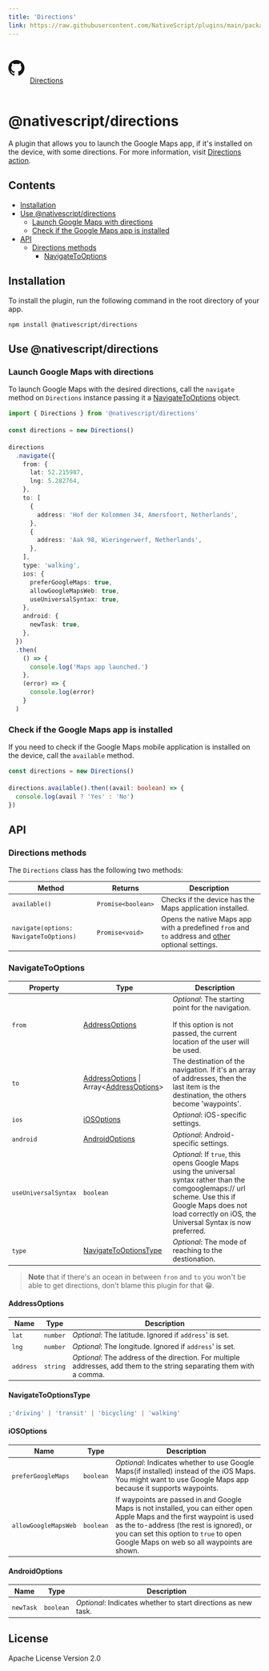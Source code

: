 ```yaml
---
title: 'Directions'
link: https://raw.githubusercontent.com/NativeScript/plugins/main/packages/directions/README.md
---
```


<div style="width: 100%; padding: 1.2em 0em">
	<img alt="github logo" src="../assets/images/github/GitHub-Mark-32px.png" style="display: inline; margin: 1em 0.5em 1em 0em">
	<a href="https://github.com/NativeScript/plugins/tree/main/packages/directions" target="_blank" noopener>Directions</a>
</div>

# @nativescript/directions

<!-- TODO: Add Preview -->

A plugin that allows you to launch the Google Maps app, if it's installed on the device, with some directions. For more information, visit [Directions action](https://developers.google.com/maps/documentation/urls/get-started#directions-action).

## Contents

- [Installation](#installation)
- [Use @nativescript/directions](#use-nativescriptdirections)
  - [Launch Google Maps with directions](#launch-google-maps-with-directions)
  - [Check if the Google Maps app is installed](#check-if-the-google-maps-app-is-installed)
- [API](#api)
  - [Directions methods](#directions-methods)
    - [NavigateToOptions](#navigatetooptions)

## Installation

To install the plugin, run the following command in the root directory of your app.

```cli
npm install @nativescript/directions
```

## Use @nativescript/directions

### Launch Google Maps with directions

To launch Google Maps with the desired directions, call the `navigate` method on `Directions` instance passing it a [NavigateToOptions](#navigatetooptions) object.

```typescript
import { Directions } from '@nativescript/directions'

const directions = new Directions()

directions
  .navigate({
    from: {
      lat: 52.215987,
      lng: 5.282764,
    },
    to: [
      {
        address: 'Hof der Kolommen 34, Amersfoort, Netherlands',
      },
      {
        address: 'Aak 98, Wieringerwerf, Netherlands',
      },
    ],
    type: 'walking',
    ios: {
      preferGoogleMaps: true,
      allowGoogleMapsWeb: true,
      useUniversalSyntax: true,
    },
    android: {
      newTask: true,
    },
  })
  .then(
    () => {
      console.log('Maps app launched.')
    },
    (error) => {
      console.log(error)
    }
  )
```

### Check if the Google Maps app is installed

If you need to check if the Google Maps mobile application is installed on the device, call the `available` method.

```ts
const directions = new Directions()

directions.available().then((avail: boolean) => {
  console.log(avail ? 'Yes' : 'No')
})
```

## API

### Directions methods

The `Directions` class has the following two methods:

| Method                                 | Returns            | Description                                                                                                            |
| -------------------------------------- | ------------------ | ---------------------------------------------------------------------------------------------------------------------- |
| `available()`                          | `Promise<boolean>` | Checks if the device has the Maps application installed.                                                               |
| `navigate(options: NavigateToOptions)` | `Promise<void>`    | Opens the native Maps app with a predefined `from` and `to` address and [other](#navigatetooptions) optional settings. |

### NavigateToOptions

| Property             | Type                                                                          | Description                                                                                                                                                                                                          |
| -------------------- | ----------------------------------------------------------------------------- | -------------------------------------------------------------------------------------------------------------------------------------------------------------------------------------------------------------------- |
| `from`               | [AddressOptions](#addressoptions)                                             | _Optional_: The starting point for the navigation. <br><br>If this option is not passed, the current location of the user will be used.                                                                              |
| `to`                 | [AddressOptions](#addressoptions) \| Array<[AddressOptions](#addressoptions)> | The destination of the navigation. If it's an array of addresses, then the last item is the destination, the others become 'waypoints'.                                                                              |
| `ios`                | [iOSOptions](#iosoptions)                                                     | _Optional_: iOS-specific settings.                                                                                                                                                                                   |
| `android`            | [AndroidOptions](#androidoptions)                                             | _Optional_: Android-specific settings.                                                                                                                                                                               |
| `useUniversalSyntax` | `boolean`                                                                     | _Optional_: If `true`, this opens Google Maps using the universal syntax rather than the comgooglemaps:// url scheme. Use this if Google Maps does not load correctly on iOS, the Universal Syntax is now preferred. |
| `type`               | [NavigateToOptionsType](#navigatetooptionstype)                               | _Optional_: The mode of reaching to the destionation.                                                                                                                                                                |

> **Note** that if there's an ocean in between `from` and `to` you won't be able to get directions, don't blame this plugin for that 😁.

#### AddressOptions

| Name      | Type     | Description                                                                                                            |
| --------- | -------- | ---------------------------------------------------------------------------------------------------------------------- |
| `lat`     | `number` | _Optional_: The latitude. Ignored if `address`' is set.                                                                |
| `lng`     | `number` | _Optional_: The longitude. Ignored if `address`' is set.                                                               |
| `address` | `string` | _Optional_: The address of the direction. For multiple addresses, add them to the string separating them with a comma. |

#### NavigateToOptionsType

```ts
;'driving' | 'transit' | 'bicycling' | 'walking'
```

#### iOSOptions

| Name                 | Type      | Description                                                                                                                                                                                                                                                     |
| -------------------- | --------- | --------------------------------------------------------------------------------------------------------------------------------------------------------------------------------------------------------------------------------------------------------------- |
| `preferGoogleMaps`   | `boolean` | _Optional_: Indicates whether to use Google Maps(if installed) instead of the iOS Maps. You might want to use Google Maps app because it supports waypoints.                                                                                                    |
| `allowGoogleMapsWeb` | `boolean` | If waypoints are passed in and Google Maps is not installed, you can either open Apple Maps and the first waypoint is used as the to-address (the rest is ignored), or you can set this option to `true` to open Google Maps on web so all waypoints are shown. |

#### AndroidOptions

| Name      | Type      | Description                                                    |
| --------- | --------- | -------------------------------------------------------------- |
| `newTask` | `boolean` | _Optional_: Indicates whether to start directions as new task. |

## License

Apache License Version 2.0
